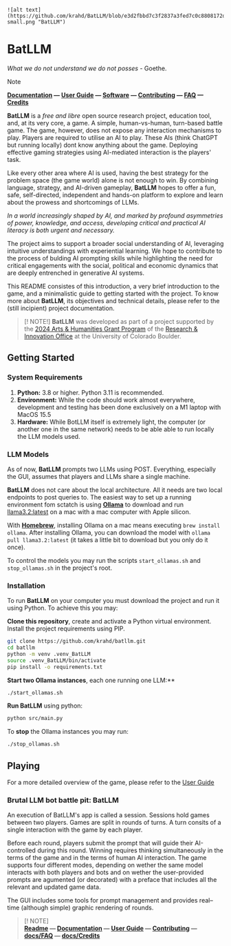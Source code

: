 ```
![alt text](https://github.com/krahd/BatLLM/blob/e3d2fbbd7c3f2837a3fed7c0c8808172dc7eee82/docs/images/logo-small.png "BatLLM")
```
# BatLLM
*What we do not understand we do not posses* - Goethe.

> [!NOTE] 
> **[Documentation](DOCUMENTATION.md)  &mdash; [User Guide](USER_GUIDE.md)  &mdash; [Software](SOFTWARE.md) &mdash; [Contributing](CONTRIBUTIN%20c1.md)  &mdash; [FAQ](FAQ.md)  &mdash; [Credits](CREDITS.md)**


**BatLLM** is a *free and libre* open source research project, education tool, and, at its very core, a game. A simple, human-vs-human, turn-based battle game. The game, however, does not expose any interaction mechanisms to play. Players are required to utilise an AI to play. These AIs (think ChatGPT but running locally) dont know anything about the game. Deploying effective gaming strategies using AI-mediated interaction is the players' task. 

Like every other area where AI is used, having the best strategy for the problem space (the game world) alone is not enough to win. By combining language, strategy, and AI-driven gameplay, **BatLLM** hopes to offer a fun, safe, self-directed, independent and hands-on platform to explore and learn about the prowess and shortcomings of LLMs.

*In a world increasingly shaped by AI, and marked by profound asymmetries of power, knowledge, and access, developing critical and practical AI literacy is both urgent and necessary.*

The project aims to support a broader social understanding of AI, leveraging intuitive understandings with experiential learning. We hope to contribute to the process of bulding AI prompting skills while highlighting the need for critical engagements with the social, political and economic dynamics that are deeply entrenched in generative AI systems.

This README consistes of this introduction, a very brief introduction to the game, and a minimalistic guide to getting started with the project. To know more about **BatLLM**, its objectives and technical details, please refer to the (still incipient) project documentation.

> [! NOTE!]
> **BatLLM** was developed as part of a project supported by the [2024 Arts & Humanities Grant Program](https://www.colorado.edu/researchinnovation/2024/05/03/seventeen-arts-humanities-projects-receive-grants-advance-scholarship-research-and) of the [Research & Innovation Office](https://www.colorado.edu/researchinnovation/) at the University of Colorado Boulder.



## Getting Started

### System Requirements

1. **Python:** 3.8 or higher. Python 3.11 is recommended. 
2. **Environment:** While the code should work almost everywhere, development and testing has been done exclusively on a M1 laptop with MacOS 15.5 
 3. **Hardware:** While BotLLM itself is extremely light, the computer (or another one in the same network) needs to be able able to run locally the LLM models used.

### LLM Models

As of now, **BatLLM** prompts two LLMs using POST. Everything, especially the GUI, assumes that players and LLMs share a single machine.

**BatLLM** does not care about the local architecture. All it needs are two local endpoints to post queries to. The easiest way to set up a running environment fom sctatch is using **[Ollama](https://ollama.com/)** to download and run [llama3.2:latest](https://ollama.com/library/llama3.2) on a mac with a mac computer with Apple silicon.

With **[Homebrew](https://formulae.brew.sh/formula/ollama)**, installing Ollama on a mac means executing `brew install ollama`. After installing Ollama, you can download the model with `ollama pull llama3.2:latest` (it takes a little bit to download but you only do it once).

To control the models you may run the scripts `start_ollamas.sh` and `stop_ollamas.sh` in the project's root. 

### Installation

To run **BatLLM** on your computer you must download the project and run it using Python. To achieve this you may:

**Clone this repository**, create and activate a Python virtual environment. Install the project requirements using PIP.
```bash
git clone https://github.com/krahd/batllm.git
cd batllm
python -m venv .venv_BatLLM
source .venv_BatLLM/bin/activate
pip install -o requirements.txt
```
 
**Start two Ollama instances**, each one running one LLM:**
```bash
./start_ollamas.sh
```

**Run BatLLM** using python:
```bash
python src/main.py
```

To **stop** the Ollama instances you may run:
```bash
./stop_ollamas.sh
```

## Playing

For a more detailed overview of the game, please refer to the [User Guide](USER_GUIDE.md)

### **Brutal LLM bot battle pit: BatLLM** 

An execution of BatLLM's app is called a session. Sessions hold games between two players. Games are split in rounds of turns. A turn consits of a single interaction with the game by each player.

Before each round, players submit the prompt that will guide their AI-controlled during this round. Winning requires thinking simultaneously in the terms of the game and in the terms of human AI interaction. The game supports four different modes, depending on wether the same model interacts with both players and bots and on wether the user-provided prompts are agumented (or decorated) with a preface that includes all the relevant and updated game data.

The GUI includes some tools for prompt management and provides real–time (although simple) graphic rendering of rounds. 

> [! NOTE]  
> **[Readme](README.md) &mdash; [Documentation](docs/DOCUMENTATION.md)  &mdash; [User Guide](docs/USER_GUIDE.md)  &mdash; [Contributing](docs/CONTRIBUTIN%20c1.md)  &mdash; [docs/FAQ](FAQ.md)  &mdash; [docs/Credits](CREDITS.md)**

